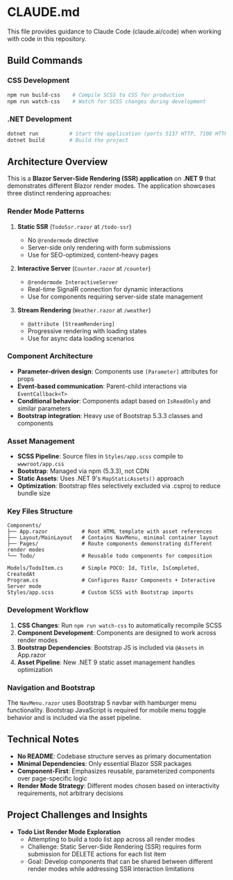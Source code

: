 # CLAUDE.md

This file provides guidance to Claude Code (claude.ai/code) when working with code in this repository.

## Build Commands

### CSS Development
```bash
npm run build-css    # Compile SCSS to CSS for production
npm run watch-css    # Watch for SCSS changes during development
```

### .NET Development  
```bash
dotnet run          # Start the application (ports 5137 HTTP, 7108 HTTPS)
dotnet build        # Build the project
```

## Architecture Overview

This is a **Blazor Server-Side Rendering (SSR) application** on **.NET 9** that demonstrates different Blazor render modes. The application showcases three distinct rendering approaches:

### Render Mode Patterns

1. **Static SSR** (`TodoSsr.razor` at `/todo-ssr`)
   - No `@rendermode` directive
   - Server-side only rendering with form submissions
   - Use for SEO-optimized, content-heavy pages

2. **Interactive Server** (`Counter.razor` at `/counter`) 
   - `@rendermode InteractiveServer`
   - Real-time SignalR connection for dynamic interactions
   - Use for components requiring server-side state management

3. **Stream Rendering** (`Weather.razor` at `/weather`)
   - `@attribute [StreamRendering]`
   - Progressive rendering with loading states
   - Use for async data loading scenarios

### Component Architecture

- **Parameter-driven design**: Components use `[Parameter]` attributes for props
- **Event-based communication**: Parent-child interactions via `EventCallback<T>`
- **Conditional behavior**: Components adapt based on `IsReadOnly` and similar parameters
- **Bootstrap integration**: Heavy use of Bootstrap 5.3.3 classes and components

### Asset Management

- **SCSS Pipeline**: Source files in `Styles/app.scss` compile to `wwwroot/app.css`
- **Bootstrap**: Managed via npm (5.3.3), not CDN
- **Static Assets**: Uses .NET 9's `MapStaticAssets()` approach
- **Optimization**: Bootstrap files selectively excluded via .csproj to reduce bundle size

### Key Files Structure

```
Components/
├── App.razor           # Root HTML template with asset references
├── Layout/MainLayout   # Contains NavMenu, minimal container layout
├── Pages/              # Route components demonstrating different render modes
└── Todo/               # Reusable todo components for composition

Models/TodoItem.cs      # Simple POCO: Id, Title, IsCompleted, CreatedAt
Program.cs              # Configures Razor Components + Interactive Server mode
Styles/app.scss         # Custom SCSS with Bootstrap imports
```

### Development Workflow

1. **CSS Changes**: Run `npm run watch-css` to automatically recompile SCSS
2. **Component Development**: Components are designed to work across render modes
3. **Bootstrap Dependencies**: Bootstrap JS is included via `@Assets` in App.razor
4. **Asset Pipeline**: New .NET 9 static asset management handles optimization

### Navigation and Bootstrap

The `NavMenu.razor` uses Bootstrap 5 navbar with hamburger menu functionality. Bootstrap JavaScript is required for mobile menu toggle behavior and is included via the asset pipeline.

## Technical Notes

- **No README**: Codebase structure serves as primary documentation
- **Minimal Dependencies**: Only essential Blazor SSR packages
- **Component-First**: Emphasizes reusable, parameterized components over page-specific logic
- **Render Mode Strategy**: Different modes chosen based on interactivity requirements, not arbitrary decisions

## Project Challenges and Insights

- **Todo List Render Mode Exploration**
  - Attempting to build a todo list app across all render modes
  - Challenge: Static Server-Side Rendering (SSR) requires form submission for DELETE actions for each list item
  - Goal: Develop components that can be shared between different render modes while addressing SSR interaction limitations